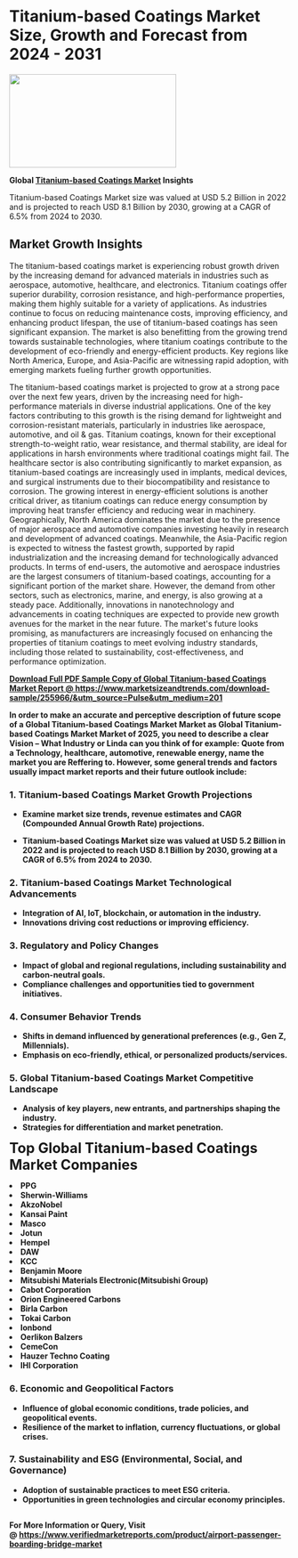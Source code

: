 <H1>Titanium-based Coatings Market Size, Growth and Forecast from 2024 - 2031</H1><img class="aligncenter size-medium wp-image-584254" src="https://thirdeyenews.in/wp-content/uploads/2024/09/Global-Market-Research-300x168.jpeg" alt="" width="300" height="168" /><p><strong>Global&nbsp;<a href="https://www.marketsizeandtrends.com/download-sample/255966/&amp;utm_source=Pulse&amp;utm_medium=201">Titanium-based Coatings Market</a> Insights</strong></p><p>Titanium-based Coatings Market size was valued at USD 5.2 Billion in 2022 and is projected to reach USD 8.1 Billion by 2030, growing at a CAGR of 6.5% from 2024 to 2030.</p><p><h2>Market Growth Insights</h2> <p>The titanium-based coatings market is experiencing robust growth driven by the increasing demand for advanced materials in industries such as aerospace, automotive, healthcare, and electronics. Titanium coatings offer superior durability, corrosion resistance, and high-performance properties, making them highly suitable for a variety of applications. As industries continue to focus on reducing maintenance costs, improving efficiency, and enhancing product lifespan, the use of titanium-based coatings has seen significant expansion. The market is also benefitting from the growing trend towards sustainable technologies, where titanium coatings contribute to the development of eco-friendly and energy-efficient products. Key regions like North America, Europe, and Asia-Pacific are witnessing rapid adoption, with emerging markets fueling further growth opportunities.</p> <p><strong><a href="sample_download_link"></a></strong></p> <p>The titanium-based coatings market is projected to grow at a strong pace over the next few years, driven by the increasing need for high-performance materials in diverse industrial applications. One of the key factors contributing to this growth is the rising demand for lightweight and corrosion-resistant materials, particularly in industries like aerospace, automotive, and oil & gas. Titanium coatings, known for their exceptional strength-to-weight ratio, wear resistance, and thermal stability, are ideal for applications in harsh environments where traditional coatings might fail. The healthcare sector is also contributing significantly to market expansion, as titanium-based coatings are increasingly used in implants, medical devices, and surgical instruments due to their biocompatibility and resistance to corrosion. The growing interest in energy-efficient solutions is another critical driver, as titanium coatings can reduce energy consumption by improving heat transfer efficiency and reducing wear in machinery. Geographically, North America dominates the market due to the presence of major aerospace and automotive companies investing heavily in research and development of advanced coatings. Meanwhile, the Asia-Pacific region is expected to witness the fastest growth, supported by rapid industrialization and the increasing demand for technologically advanced products. In terms of end-users, the automotive and aerospace industries are the largest consumers of titanium-based coatings, accounting for a significant portion of the market share. However, the demand from other sectors, such as electronics, marine, and energy, is also growing at a steady pace. Additionally, innovations in nanotechnology and advancements in coating techniques are expected to provide new growth avenues for the market in the near future. The market's future looks promising, as manufacturers are increasingly focused on enhancing the properties of titanium coatings to meet evolving industry standards, including those related to sustainability, cost-effectiveness, and performance optimization.</p> <p><strong><a href="get_more_link"></p><p><span class=""><strong>Download Full PDF Sample Copy of Global Titanium-based Coatings Market Report</strong> @ <a href="https://www.marketsizeandtrends.com/download-sample/255966/&amp;utm_source=Pulse&amp;utm_medium=201" target="_blank">https://www.marketsizeandtrends.com/download-sample/255966/&amp;utm_source=Pulse&amp;utm_medium=201</a></span></p><p>In order to make an accurate and perceptive description of future scope of a Global&nbsp;Titanium-based Coatings Market Market as Global&nbsp;Titanium-based Coatings Market Market of 2025, you need to describe a clear Vision &ndash; What Industry or Linda can you think of for example: Quote from a Technology, healthcare, automotive, renewable energy, name the market you are Reffering to. However, some general trends and factors usually impact market reports and their future outlook include:</p><h3>1.&nbsp;<strong>Titanium-based Coatings Market Growth Projections</strong></h3><ul><li>Examine market size trends, revenue estimates and CAGR (Compounded Annual Growth Rate) projections.</li><li><p>Titanium-based Coatings Market size was valued at USD 5.2 Billion in 2022 and is projected to reach USD 8.1 Billion by 2030, growing at a CAGR of 6.5% from 2024 to 2030.</p></li></ul><h3>2.&nbsp;<strong>Titanium-based Coatings Market Technological Advancements</strong></h3><ul><li>Integration of AI, IoT, blockchain, or automation in the industry.</li><li>Innovations driving cost reductions or improving efficiency.</li></ul><h3>3.&nbsp;<strong>Regulatory and Policy Changes</strong></h3><ul><li>Impact of global and regional regulations, including sustainability and carbon-neutral goals.</li><li>Compliance challenges and opportunities tied to government initiatives.</li></ul><h3>4.&nbsp;<strong>Consumer Behavior Trends</strong></h3><ul><li>Shifts in demand influenced by generational preferences (e.g., Gen Z, Millennials).</li><li>Emphasis on eco-friendly, ethical, or personalized products/services.</li></ul><h3>5.&nbsp;<strong>Global Titanium-based Coatings Market Competitive Landscape</strong></h3><ul><li>Analysis of key players, new entrants, and partnerships shaping the industry.</li><li>Strategies for differentiation and market penetration.</li></ul><p data-pm-slice="1 1 []"><span style="color: inherit; font-family: inherit; font-size: 25px;">Top Global Titanium-based Coatings Market Companies</span></p><div class="" data-test-id=""><p><li>PPG</li><li> Sherwin-Williams</li><li> AkzoNobel</li><li> Kansai Paint</li><li> Masco</li><li> Jotun</li><li> Hempel</li><li> DAW</li><li> KCC</li><li> Benjamin Moore</li><li> Mitsubishi Materials Electronic(Mitsubishi Group)</li><li> Cabot Corporation</li><li> Orion Engineered Carbons</li><li> Birla Carbon</li><li> Tokai Carbon</li><li> Ionbond</li><li> Oerlikon Balzers</li><li> CemeCon</li><li> Hauzer Techno Coating</li><li> IHI Corporation</li></p></div><h3>6.&nbsp;<strong>Economic and Geopolitical Factors</strong></h3><ul><li>Influence of global economic conditions, trade policies, and geopolitical events.</li><li>Resilience of the market to inflation, currency fluctuations, or global crises.</li></ul><h3>7.&nbsp;<strong>Sustainability and ESG (Environmental, Social, and Governance)</strong></h3><ul><li>Adoption of sustainable practices to meet ESG criteria.</li><li>Opportunities in green technologies and circular economy principles.</li></ul><h2><strong style="font-size: 14px;">For More Information or Query, Visit @&nbsp;</strong><a style="background-color: #ffffff; font-size: 14px;" href="https://www.marketsizeandtrends.com/report/titanium-based-coatings-market/" target="_blank">https://www.verifiedmarketreports.com/product/airport-passenger-boarding-bridge-market</a></h2>
